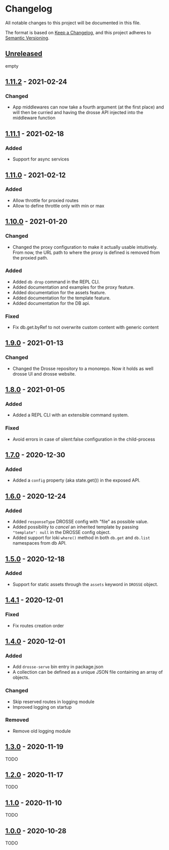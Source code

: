 # Changelog
All notable changes to this project will be documented in this file.

The format is based on [Keep a Changelog](https://keepachangelog.com/en/1.0.0/),
and this project adheres to [Semantic Versioning](https://semver.org/spec/v2.0.0.html).

## [Unreleased]
empty

## [1.11.2] - 2021-02-24
### Changed
- App middlewares can now take a fourth argument (at the first place) and will then be curried and having the drosse API injected into the middleware function

## [1.11.1] - 2021-02-18
### Added
- Support for async services

## [1.11.0] - 2021-02-12
### Added
- Allow throttle for proxied routes
- Allow to define throttle only with min or max

## [1.10.0] - 2021-01-20
### Changed
- Changed the proxy configuration to make it actually usable intuitively. From now, the URL path to where the proxy is defined is removed from the proxied path.

### Added
- Added `db drop` command in the REPL CLI.
- Added documentation and examples for the proxy feature.
- Added documentation for the assets feature.
- Added documentation for the template feature.
- Added documentation for the DB api.

### Fixed
- Fix db.get.byRef to not overwrite custom content with generic content

## [1.9.0] - 2021-01-13
### Changed
- Changed the Drosse repository to a monorepo. Now it holds as well drosse UI and drosse website.

## [1.8.0] - 2021-01-05
### Added
- Added a REPL CLI with an extensible command system.

### Fixed
- Avoid errors in case of silent:false configuration in the child-process

## [1.7.0] - 2020-12-30
### Added
- Added a `config` property (aka state.get()) in the exposed API.

## [1.6.0] - 2020-12-24
### Added
- Added `responseType` DROSSE config with "file" as possible value.
- Added possibility to _cancel_ an inherited template by passing `"template": null` in the DROSSE config object.
- Added support for loki `where()` method in both `db.get` and `db.list` namespaces from db API.

## [1.5.0] - 2020-12-18
### Added
- Support for static assets through the `assets` keyword in `DROSSE` object.

## [1.4.1] - 2020-12-01
### Fixed
- Fix routes creation order

## [1.4.0] - 2020-12-01
### Added
- Add `drosse-serve` bin entry in package.json
- A collection can be defined as a unique JSON file containing an array of objects.

### Changed
- Skip reserved routes in logging module
- Improved logging on startup

### Removed
- Remove old logging module


## [1.3.0] - 2020-11-19
TODO

## [1.2.0] - 2020-11-17
TODO

## [1.1.0] - 2020-11-10
TODO

## [1.0.0] - 2020-10-28
TODO

[Unreleased]: https://github.com/jota-one/drosse/compare/1.11.2...develop
[1.11.2]: https://github.com/jota-one/drosse/compare/1.11.1...1.11.2
[1.11.1]: https://github.com/jota-one/drosse/compare/1.11.0...1.11.1
[1.11.0]: https://github.com/jota-one/drosse/compare/1.10.0...1.11.0
[1.10.0]: https://github.com/jota-one/drosse/compare/1.9.0...1.10.0
[1.9.0]: https://github.com/jota-one/drosse/compare/1.8.0...1.9.0
[1.8.0]: https://github.com/jota-one/drosse/compare/1.7.0...1.8.0
[1.7.0]: https://github.com/jota-one/drosse/compare/1.6.0...1.7.0
[1.6.0]: https://github.com/jota-one/drosse/compare/1.5.0...1.6.0
[1.5.0]: https://github.com/jota-one/drosse/compare/1.4.1...1.5.0
[1.4.1]: https://github.com/jota-one/drosse/compare/1.4.0...1.4.1
[1.4.0]: https://github.com/jota-one/drosse/compare/1.3.0...1.4.0
[1.3.0]: https://github.com/jota-one/drosse/compare/1.2.0...1.3.0
[1.2.0]: https://github.com/jota-one/drosse/compare/1.1.0...1.2.0
[1.1.0]: https://github.com/jota-one/drosse/compare/1.0.0...1.1.0
[1.0.0]: https://github.com/jota-one/drosse/releases/tag/1.0.0
